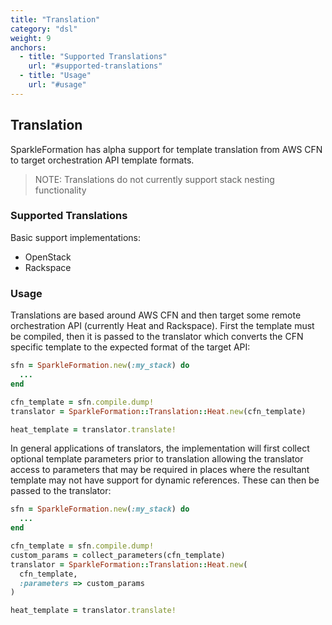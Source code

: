 ```yaml
---
title: "Translation"
category: "dsl"
weight: 9
anchors:
  - title: "Supported Translations"
    url: "#supported-translations"
  - title: "Usage"
    url: "#usage"
---
```


## Translation

SparkleFormation has alpha support for template translation from
AWS CFN to target orchestration API template formats.

> NOTE: Translations do not currently support stack nesting functionality

### Supported Translations

Basic support implementations:

* OpenStack
* Rackspace

### Usage

Translations are based around AWS CFN and then target some
remote orchestration API (currently Heat and Rackspace). First
the template must be compiled, then it is passed to the translator
which converts the CFN specific template to the expected format
of the target API:

~~~ruby
sfn = SparkleFormation.new(:my_stack) do
  ...
end

cfn_template = sfn.compile.dump!
translator = SparkleFormation::Translation::Heat.new(cfn_template)

heat_template = translator.translate!
~~~

In general applications of translators, the implementation will
first collect optional template parameters prior to translation
allowing the translator access to parameters that may be required
in places where the resultant template may not have support for
dynamic references. These can then be passed to the translator:

~~~ruby
sfn = SparkleFormation.new(:my_stack) do
  ...
end

cfn_template = sfn.compile.dump!
custom_params = collect_parameters(cfn_template)
translator = SparkleFormation::Translation::Heat.new(
  cfn_template,
  :parameters => custom_params
)

heat_template = translator.translate!
~~~
